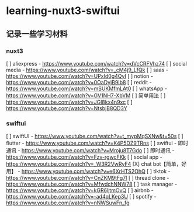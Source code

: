 # learning-nuxt3-swiftui
## 记录一些学习材料
### nuxt3
  [ ] aliexpress - https://www.youtube.com/watch?v=dVcCRFVhz74
  [ ] social media - https://www.youtube.com/watch?v=_cM4j9_LfQk
  [ ] saas - https://www.youtube.com/watch?v=UPxId0g4QyI
  [ ] notion - https://www.youtube.com/watch?v=0OaDyjB9Ib8
  [ ] reddit - https://www.youtube.com/watch?v=mSUKMfmLAt0
  [ ] whatsApp - https://www.youtube.com/watch?v=GV1NH7-XbVM
  [ ] 简单用法
    [ ] https://www.youtube.com/watch?v=JGl8kx4n9xc
    [ ] https://www.youtube.com/watch?v=NtsbjB8QD3Y


### swiftui
  [ ] swiftUI - https://www.youtube.com/watch?v=t_mypMqSXNw&t=50s
  [ ] flutter - https://www.youtube.com/watch?v=K4P5DZ9TRns
  [ ] swiftui - 即时通讯 - https://www.youtube.com/watch?v=Mroju8T7Gdo
  [ ] 即时通讯 - https://www.youtube.com/watch?v=Fzv-rgwcFKk
  [ ] social app - https://www.youtube.com/watch?v=_W3R2VwRyF4
  [X] chat bot【简单，好用】 - https://www.youtube.com/watch?v=e6XrHTS2OhQ
  [ ] tiktok - https://www.youtube.com/watch?v=CnZKM9tFg7I
  [ ] thread clone - https://www.youtube.com/watch?v=MfwdchNNW78
  [ ] task manager - https://www.youtube.com/watch?v=kGR6ljtmOvQ
  [ ] airbnb - https://www.youtube.com/watch?v=-ad4qLKep3U
  [ ] spotify - https://www.youtube.com/watch?v=nNWSuwFn_fg
